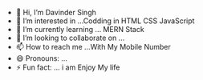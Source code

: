 - 👋 Hi, I’m Davinder Singh
- 👀 I’m interested in ...Codding in HTML CSS JavaScript
- 🌱 I’m currently learning ... MERN Stack
- 💞️ I’m looking to collaborate on ...
- 📫 How to reach me ...With My Mobile Number
- 😄 Pronouns: ...
- ⚡ Fun fact: ... i am Enjoy My life

<!---
devinder1999/devinder1999 is a ✨ special ✨ repository because its `README.md` (this file) appears on your GitHub profile.
You can click the Preview link to take a look at your changes.
--->
